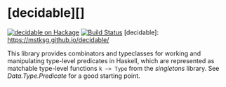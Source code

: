 # [decidable][]

[![decidable on Hackage](https://img.shields.io/hackage/v/decidable.svg?maxAge=86400)](https://hackage.haskell.org/package/decidable)
[![Build Status](https://travis-ci.org/mstksg/decidable.svg?branch=master)](https://travis-ci.org/mstksg/decidable)
[decidable]: https://mstksg.github.io/decidable/

This library provides combinators and typeclasses for working and manipulating
type-level predicates in Haskell, which are represented as matchable type-level
functions `k ~> Type` from the *singletons* library.  See *Data.Type.Predicate*
for a good starting point.

